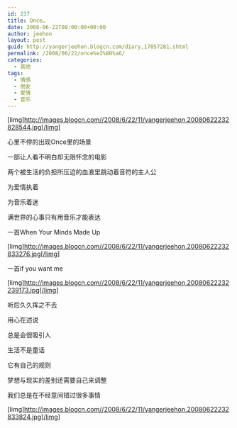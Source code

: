 ```yaml
---
id: 237
title: Once…
date: 2008-06-22T08:00:00+00:00
author: jeehon
layout: post
guid: http://yangerjeehon.blogcn.com/diary,17057281.shtml
permalink: /2008/06/22/once%e2%80%a6/
categories:
  - 其他
tags:
  - 情感
  - 朋友
  - 爱情
  - 音乐
---
```

[limg]http://images.blogcn.com//2008/6/22/11/yangerjeehon,20080622232828544.jpg[/limg]
  
心里不停的出现Once里的场景
  
一部让人看不明白却无限怀念的电影
  
两个被生活的负担所压迫的血液里跳动着音符的主人公
  
为爱情执着
  
为音乐着迷
  
满世界的心事只有用音乐才能表达
  
一首When Your Minds Made Up
  
[limg]http://images.blogcn.com//2008/6/22/11/yangerjeehon,20080622232833276.jpg[/limg]
  
一首if you want me
  
[limg]http://images.blogcn.com//2008/6/22/11/yangerjeehon,20080622232239173.jpg[/limg]
  
听后久久挥之不去
  
用心在述说
  
总是会很吸引人
  
生活不是童话
  
它有自己的规则
  
梦想与现实的差别还需要自己来调整
  
我们总是在不经意间错过很多事情
  
[limg]http://images.blogcn.com//2008/6/22/11/yangerjeehon,20080622232833824.jpg[/limg]